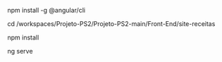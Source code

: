 npm install -g @angular/cli
 
cd /workspaces/Projeto-PS2/Projeto-PS2-main/Front-End/site-receitas

npm install

ng serve


